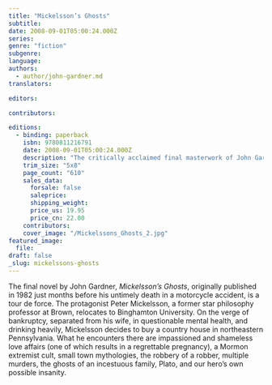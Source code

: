 ```yaml
---
title: "Mickelsson’s Ghosts"
subtitle:
date: 2008-09-01T05:00:24.000Z
series:
genre: "fiction"
subgenre:
language:
authors:
  - author/john-gardner.md
translators:

editors:

contributors:

editions:
  - binding: paperback
    isbn: 9780811216791
    date: 2008-09-01T05:00:24.000Z
    description: "The critically acclaimed final masterwork of John Gardner is an American novel haunted with macabre and cerebral elements. "
    trim_size: "5x8"
    page_count: "610"
    sales_data:
      forsale: false
      saleprice:
      shipping_weight:
      price_us: 19.95
      price_cn: 22.00
    contributors:
    cover_image: "/Mickelssons_Ghosts_2.jpg"
featured_image:
  file:
draft: false
_slug: mickelssons-ghosts
---
```


The final novel by John Gardner, _Mickelsson’s Ghosts_, originally published in 1982 just months before his untimely death in a motorcycle accident, is a tour de force. The protagonist Peter Mickelsson, a former star philosophy professor at Brown, relocates to Binghamton University. On the verge of bankruptcy, separated from his wife, in questionable mental health, and drinking heavily, Mickelsson decides to buy a country house in northeastern Pennsylvania. What he encounters there are impassioned and shameless love affairs (one of which results in a regrettable pregnancy), a Mormon extremist cult, small town mythologies, the robbery of a robber, multiple murders, the ghosts of an incestuous family, Plato, and our hero’s own possible insanity.

